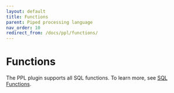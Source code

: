 ```yaml
---
layout: default
title: Functions
parent: Piped processing language
nav_order: 10
redirect_from: /docs/ppl/functions/
---
```


# Functions

The PPL plugin supports all SQL functions. To learn more, see [SQL Functions](../../sql/functions/).
